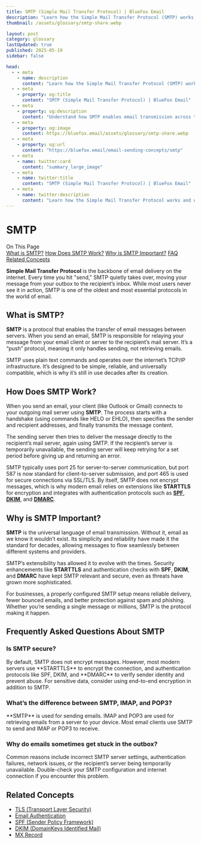 ```yaml
---
title: SMTP (Simple Mail Transfer Protocol) | BlueFox Email
description: "Learn how the Simple Mail Transfer Protocol (SMTP) works, its role in email delivery, common ports, and how modern security extensions protect email in transit."
thumbnail: /assets/glossary/smtp-share.webp

layout: post
category: glossary
lastUpdated: true
published: 2025-05-19
sidebar: false

head:
  - - meta
    - name: description
      content: "Learn how the Simple Mail Transfer Protocol (SMTP) works, its role in email delivery, common ports, and how modern security extensions protect email in transit."
  - - meta
    - property: og:title
      content: "SMTP (Simple Mail Transfer Protocol) | BlueFox Email"
  - - meta
    - property: og:description
      content: "Understand how SMTP enables email transmission across the internet and the security extensions that protect modern email communications."
  - - meta
    - property: og:image
      content: https://bluefox.email/assets/glossary/smtp-share.webp
  - - meta
    - property: og:url
      content: "https://bluefox.email/email-sending-concepts/smtp"
  - - meta
    - name: twitter:card
      content: "summary_large_image"
  - - meta
    - name: twitter:title
      content: "SMTP (Simple Mail Transfer Protocol) | BlueFox Email"
  - - meta
    - name: twitter:description
      content: "Learn how the Simple Mail Transfer Protocol works and why it's essential for email delivery across the internet."
---
```


# SMTP

<div class="page-nav">
  <div class="page-nav-title">On This Page</div>
  <div class="page-nav-items">
    <a href="#what-is-smtp">What is SMTP?</a>
    <a href="#how-does-smtp-work">How Does SMTP Work?</a>
    <a href="#why-is-smtp-important">Why is SMTP Important?</a>
    <a href="#frequently-asked-questions-about-smtp">FAQ</a>
    <a href="#related-concepts">Related Concepts</a>
  </div>
</div>

**Simple Mail Transfer Protocol** is the backbone of email delivery on the internet. Every time you hit "send," SMTP quietly takes over, moving your message from your outbox to the recipient’s inbox. While most users never see it in action, SMTP is one of the oldest and most essential protocols in the world of email.

## <a id="what-is-smtp"></a>What is SMTP?

**SMTP** is a protocol that enables the transfer of email messages between servers. When you send an email, SMTP is responsible for relaying your message from your email client or server to the recipient’s mail server. It’s a “push” protocol, meaning it only handles sending, not retrieving emails.

SMTP uses plain text commands and operates over the internet’s TCP/IP infrastructure. It’s designed to be simple, reliable, and universally compatible, which is why it’s still in use decades after its creation.

## <a id="how-does-smtp-work"></a>How Does SMTP Work?

When you send an email, your client (like Outlook or Gmail) connects to your outgoing mail server using **SMTP**. The process starts with a handshake (using commands like HELO or EHLO), then specifies the sender and recipient addresses, and finally transmits the message content.

The sending server then tries to deliver the message directly to the recipient’s mail server, again using SMTP. If the recipient’s server is temporarily unavailable, the sending server will keep retrying for a set period before giving up and returning an error.

SMTP typically uses port 25 for server-to-server communication, but port 587 is now standard for client-to-server submission, and port 465 is used for secure connections via SSL/TLS. By itself, SMTP does not encrypt messages, which is why modern email relies on extensions like **STARTTLS** for encryption and integrates with authentication protocols such as [**SPF**](/email-sending-concepts/spf), [**DKIM**](/email-sending-concepts/dkim), and [**DMARC**](/email-sending-concepts/dmarc).

## <a id="why-is-smtp-important"></a>Why is SMTP Important?

**SMTP** is the universal language of email transmission. Without it, email as we know it wouldn’t exist. Its simplicity and reliability have made it the standard for decades, allowing messages to flow seamlessly between different systems and providers.

SMTP’s extensibility has allowed it to evolve with the times. Security enhancements like **STARTTLS** and authentication checks with **SPF**, **DKIM**, and **DMARC** have kept SMTP relevant and secure, even as threats have grown more sophisticated.

For businesses, a properly configured SMTP setup means reliable delivery, fewer bounced emails, and better protection against spam and phishing. Whether you’re sending a single message or millions, SMTP is the protocol making it happen.

## <a id="frequently-asked-questions-about-smtp"></a>Frequently Asked Questions About SMTP

<div class="dkim-faq">

<div class="faq-item">
<h3 class="question">Is SMTP secure?</h3>
<div class="answer">
By default, SMTP does not encrypt messages. However, most modern servers use **STARTTLS** to encrypt the connection, and authentication protocols like SPF, DKIM, and **DMARC** to verify sender identity and prevent abuse. For sensitive data, consider using end-to-end encryption in addition to SMTP.
</div>
</div>

<div class="faq-item">
<h3 class="question">What’s the difference between SMTP, IMAP, and POP3?</h3>
<div class="answer">
**SMTP** is used for sending emails. IMAP and POP3 are used for retrieving emails from a server to your device. Most email clients use SMTP to send and IMAP or POP3 to receive.
</div>
</div>

<div class="faq-item">
<h3 class="question">Why do emails sometimes get stuck in the outbox?</h3>
<div class="answer">
Common reasons include incorrect SMTP server settings, authentication failures, network issues, or the recipient’s server being temporarily unavailable. Double-check your SMTP configuration and internet connection if you encounter this problem.
</div>
</div>

</div>

## <a id="related-concepts"></a>Related Concepts

- [TLS (Transport Layer Security)](/email-sending-concepts/tls)
- [Email Authentication](/email-sending-concepts/email-authentication)
- [SPF (Sender Policy Framework)](/email-sending-concepts/spf)
- [DKIM (DomainKeys Identified Mail)](/email-sending-concepts/dkim)
- [MX Record](/email-sending-concepts/mx-record)